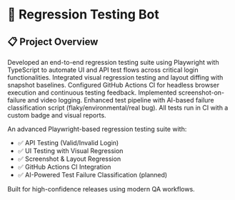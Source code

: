 # 🧪 Regression Testing Bot

## 📋 Project Overview
Developed an end-to-end regression testing suite using Playwright with TypeScript to automate UI and API test flows across critical login functionalities. Integrated visual regression testing and layout diffing with snapshot baselines. Configured GitHub Actions CI for headless browser execution and continuous testing feedback. Implemented screenshot-on-failure and video logging. Enhanced test pipeline with AI-based failure classification script (flaky/environmental/real bug). All tests run in CI with a custom badge and visual reports.

An advanced Playwright-based regression testing suite with:

- ✅ API Testing (Valid/Invalid Login)
- ✅ UI Testing with Visual Regression
- ✅ Screenshot & Layout Regression
- ✅ GitHub Actions CI Integration
- ✅ AI-Powered Test Failure Classification (planned)

Built for high-confidence releases using modern QA workflows.

